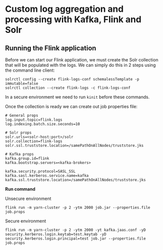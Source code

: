 # Custom log aggregation and processing with Kafka, Flink and Solr

## Running the Flink application

Before we can start our Flink application, we must create the Solr collection that will be populated with the logs. We can simply do this in 2 steps using the command line client:

```
solrctl config --create flink-logs-conf schemalessTemplate -p immutable=false
solrctl collection --create flink-logs -c flink-logs-conf
```

In a secure environment we need to run `kinit` before these commands.

Once the collection is ready we can create out job properties file:
```
# General props
log.input.topic=flink.logs
log.indexing.batch.size.seconds=10

# Solr props
solr.urls=<solr-host:port>/solr
solr.collection=flink-logs
solr.ssl.truststore.location=/samePathOnAllNodes/truststore.jks

# Kafka props
kafka.group.id=flink
kafka.bootstrap.servers=<kafka-brokers>

kafka.security.protocol=SASL_SSL
kafka.sasl.kerberos.service.name=kafka
kafka.ssl.truststore.location=/samePathOnAllNodes/truststore.jks
```

**Run command**

Unsecure environment

```
flink run -m yarn-cluster -p 2 -ytm 2000 job.jar --properties.file job.props
```

Secure environment

```
flink run -m yarn-cluster -p 2 -ytm 2000 -yt kafka.jaas.conf -yD security.kerberos.login.keytab=test.keytab -yD security.kerberos.login.principal=test job.jar --properties.file job.props
```
